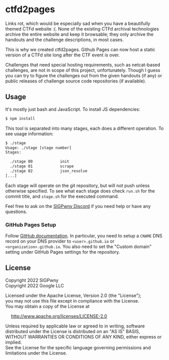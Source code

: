 # ctfd2pages

Links rot, which would be especially sad when you have a beautifully themed
CTFd website :(. None of the existing CTFd archival technologies archive the
entire website and keep it browsable; they only archive the handouts and the
challenge descriptions, in most cases.

This is why we created ctfd2pages. Github Pages can now host a static version
of a CTFd site long after the CTF event is over.

Challenges that need special hosting requirements, such as netcat-based
challenges, are not in scope of this project, unfortunately. Though I guess
you can try to figure the challenges out from the given handouts (if any) or
public releases of challenge source code repositories (if available).

## Usage

It's mostly just bash and JavaScript. To install JS dependencies:

```bash
$ npm install
```

This tool is separated into many stages, each does a different operation.
To see usage information:

```bash
$ ./stage
Usage: ./stage [stage number]
Stages:

  ./stage 00            init
  ./stage 01            scrape
  ./stage 02            json_resolve
[...]
```

Each stage will operate on the git repository, but will not push unless
otherwise specified. To see what each stage does check `run.sh` for the
commit title, and `stage.sh` for the executed command.

Feel free to ask on the [SIGPwny Discord](https://sigpwny.com/discord) if you
need help or have any questions.

### GitHub Pages Setup

Follow [GitHub documentation](https://docs.github.com/en/pages/configuring-a-custom-domain-for-your-github-pages-site/managing-a-custom-domain-for-your-github-pages-site).
In particular, you need to setup a `CNAME` DNS record on your DNS provider to
`<user>.github.io` or `<organization>.github.io`. You also need to set the
"Custom domain" setting under GitHub Pages settings for the repository.

## License

Copyright 2022 SIGPwny  
Copyright 2022 Google LLC

Licensed under the Apache License, Version 2.0 (the "License");  
you may not use this file except in compliance with the License.  
You may obtain a copy of the License at

&emsp; http://www.apache.org/licenses/LICENSE-2.0

Unless required by applicable law or agreed to in writing, software  
distributed under the License is distributed on an "AS IS" BASIS,  
WITHOUT WARRANTIES OR CONDITIONS OF ANY KIND, either express or implied.  
See the License for the specific language governing permissions and  
limitations under the License.
